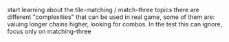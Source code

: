 start learning about the tile-matching / match-three topics
there are different "complexities" that can be used in real game, some of them are: valuing longer chains higher, looking for combos. In the test this can ignore, focus only on matching-three